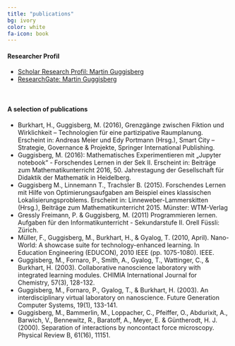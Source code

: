 ```yaml
---
title: "publications"
bg: ivory
color: white
fa-icon: book
---
```


#### Researcher Profil
- [Scholar Research Profil: Martin Guggisberg](https://scholar.google.ch/citations?user=Icc4GVkAAAAJ&hl=de)
- [ResearchGate: Martin Guggisberg](https://www.researchgate.net/profile/Martin_Guggisberg)

<br>

#### A selection of publications

- Burkhart, H., Guggisberg, M. (2016), Grenzgänge zwischen Fiktion und Wirklichkeit – Technologien für eine partizipative Raumplanung. Erscheint in: Andreas Meier und Edy Portmann (Hrsg.), Smart City – Strategie, Governance & Projekte, Springer International Publishing.
- Guggisberg, M. (2016): Mathematisches Experimentieren mit „Jupyter notebook“ - Forschendes Lernen in der Sek II. Erscheint in: Beiträge zum Mathematikunterricht 2016, 50. Jahrestagung der Gesellschaft für Didaktik der Mathematik in Heidelberg.
- Guggisberg M., Linnemann T., Trachsler B.  (2015). Forschendes Lernen mit Hilfe von Optimierungsaufgaben am Beispiel eines klassischen Lokalisierungsproblems. Erscheint in: Linneweber-Lammerskitten (Hrsg.), Beiträge zum Mathematikunterricht 2015. Münster: WTM-Verlag
- Gressly Freimann, P. & Guggisberg, M. (2011) Programmieren lernen. Aufgaben für den Informatikunterricht - Sekundarstufe II. Orell Füssli: Zürich.
- Müller, F., Guggisberg, M., Burkhart, H., & Gyalog, T. (2010, April). Nano-World: A showcase suite for technology-enhanced learning. In Education Engineering (EDUCON), 2010 IEEE (pp. 1075-1080). IEEE. 
- Guggisberg, M., Fornaro, P., Smith, A., Gyalog, T., Wattinger, C., & Burkhart, H. (2003). Collaborative nanoscience laboratory with integrated learning modules. CHIMIA International Journal for Chemistry, 57(3), 128-132.
- Guggisberg, M., Fornaro, P., Gyalog, T., & Burkhart, H. (2003). An interdisciplinary virtual laboratory on nanoscience. Future Generation Computer Systems, 19(1), 133-141.
- Guggisberg, M., Bammerlin, M., Loppacher, C., Pfeiffer, O., Abdurixit, A., Barwich, V., Bennewitz, R., Baratoff, A., Meyer, E. & Güntherodt, H. J. (2000). Separation of interactions by noncontact force microscopy. Physical Review B, 61(16), 11151.